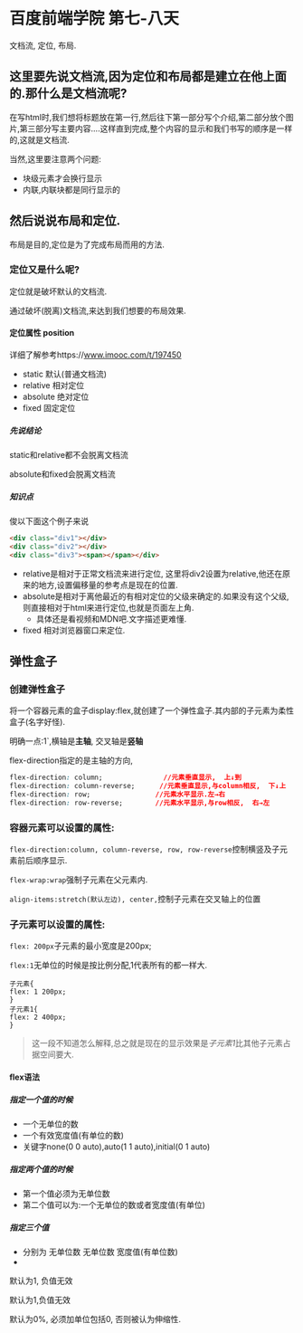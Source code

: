 # 百度前端学院  第七-八天

文档流, 定位, 布局.

## 这里要先说文档流,因为定位和布局都是建立在他上面的.那什么是文档流呢?

在写html时,我们想将标题放在第一行,然后往下第一部分写个介绍,第二部分放个图片,第三部分写主要内容....这样直到完成,整个内容的显示和我们书写的顺序是一样的,这就是文档流.

当然,这里要注意两个问题:

- 块级元素才会换行显示
- 内联,内联块都是同行显示的

## 然后说说布局和定位.

布局是目的,定位是为了完成布局而用的方法.

### 定位又是什么呢?

定位就是破坏默认的文档流.

通过破坏(脱离)文档流,来达到我们想要的布局效果.

#### 定位属性 position

详细了解参考https://www.imooc.com/t/197450

- static       默认(普通文档流)
- relative     相对定位
- absolute  绝对定位
- fixed        固定定位

##### 先说结论

static和relative都不会脱离文档流

absolute和fixed会脱离文档流

##### 知识点

俊以下面这个例子来说

```html
<div class="div1"></div>
<div class="div2"></div>
<div class="div3"><span></span></div>
```

- relative是相对于正常文档流来进行定位, 这里将div2设置为relative,他还在原来的地方,设置偏移量的参考点是现在的位置.
- absolute是相对于离他最近的有相对定位的父级来确定的.如果没有这个父级,则直接相对于html来进行定位,也就是页面左上角.
  -   具体还是看视频和MDN吧.文字描述更难懂.
- fixed 相对浏览器窗口来定位.

## 弹性盒子

### 创建弹性盒子

将一个容器元素的盒子display:flex,就创建了一个弹性盒子.其内部的子元素为柔性盒子(名字好怪).

明确一点:1`,横轴是**主轴**, 交叉轴是**竖轴**

flex-direction指定的是主轴的方向,

```css
flex-direction: column;               //元素垂直显示,  上↓到
flex-direction: column-reverse;		 //元素垂直显示,与column相反,  下↓上
flex-direction: row;				//元素水平显示.左→右
flex-direction: row-reverse;		//元素水平显示,与row相反,  右→左
```

### 容器元素可以设置的属性:

`flex-direction:column, column-reverse, row, row-reverse`控制横竖及子元素前后顺序显示.

`flex-wrap:wrap`强制子元素在父元素内.

`align-items:stretch(默认左边), center,`控制子元素在交叉轴上的位置

### 子元素可以设置的属性:

`flex: 200px`子元素的最小宽度是200px;

`flex:1`无单位的时候是按比例分配,1代表所有的都一样大.

```
子元素{
flex: 1 200px;
}
子元素1{
flex: 2 400px;
}
```

> 这一段不知道怎么解释,总之就是现在的显示效果是*子元素1*比其他子元素占据空间要大.

#### flex语法

##### 指定一个值的时候

- 一个无单位的数 <flex-grow>
- 一个有效宽度值(有单位的数)  <flex-basis>
- 关键字none(0 0 auto),auto(1 1 auto),initial(0 1 auto)

##### 指定两个值的时候

- 第一个值必须为无单位数  <flex-grow>
- 第二个值可以为:一个无单位<flex-shrink>的数或者宽度值(有单位)<flex-basis>

##### 指定三个值

- 分别为   无单位数<flex-grow>   无单位数<flex-shrink>  宽度值(有单位数)<flex-basis>
- 

<flex-grow> 默认为1, 负值无效

<flex-shrink>默认为1,负值无效

<flex-basis>默认为0%, 必须加单位包括0, 否则被认为伸缩性.

